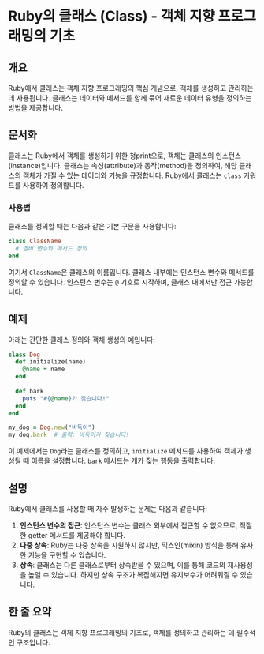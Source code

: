 <!--
Meta Description: # Ruby의 클래스 (Class) - 객체 지향 프로그래밍의 기초 ## 개요 Ruby에서 클래스는 객체 지향 프로그래밍의 핵심 개념으로, 객체를 생성하고 관리하는 데 사용됩니다. 클래스는 데이터와 메서드를 함께 묶어 새로운 데이터 유형을 정의하는 방법을 제공합니다. ...
Meta Keywords: 클래스는, 클래스, 인스턴스, class, ruby에서
-->

# Ruby의 클래스 (Class) - 객체 지향 프로그래밍의 기초

## 개요
Ruby에서 클래스는 객체 지향 프로그래밍의 핵심 개념으로, 객체를 생성하고 관리하는 데 사용됩니다. 클래스는 데이터와 메서드를 함께 묶어 새로운 데이터 유형을 정의하는 방법을 제공합니다. 

## 문서화
클래스는 Ruby에서 객체를 생성하기 위한 청print으로, 객체는 클래스의 인스턴스(instance)입니다. 클래스는 속성(attribute)과 동작(method)을 정의하여, 해당 클래스의 객체가 가질 수 있는 데이터와 기능을 규정합니다. Ruby에서 클래스는 `class` 키워드를 사용하여 정의합니다.

### 사용법
클래스를 정의할 때는 다음과 같은 기본 구문을 사용합니다:

```ruby
class ClassName
  # 멤버 변수와 메서드 정의
end
```

여기서 `ClassName`은 클래스의 이름입니다. 클래스 내부에는 인스턴스 변수와 메서드를 정의할 수 있습니다. 인스턴스 변수는 `@` 기호로 시작하며, 클래스 내에서만 접근 가능합니다.

## 예제
아래는 간단한 클래스 정의와 객체 생성의 예입니다:

```ruby
class Dog
  def initialize(name)
    @name = name
  end
  
  def bark
    puts "#{@name}가 짖습니다!"
  end
end

my_dog = Dog.new("바둑이")
my_dog.bark  # 출력: 바둑이가 짖습니다!
```

이 예제에서는 `Dog`라는 클래스를 정의하고, `initialize` 메서드를 사용하여 객체가 생성될 때 이름을 설정합니다. `bark` 메서드는 개가 짖는 행동을 출력합니다.

## 설명
Ruby에서 클래스를 사용할 때 자주 발생하는 문제는 다음과 같습니다:

1. **인스턴스 변수의 접근**: 인스턴스 변수는 클래스 외부에서 접근할 수 없으므로, 적절한 getter 메서드를 제공해야 합니다.
2. **다중 상속**: Ruby는 다중 상속을 지원하지 않지만, 믹스인(mixin) 방식을 통해 유사한 기능을 구현할 수 있습니다.
3. **상속**: 클래스는 다른 클래스로부터 상속받을 수 있으며, 이를 통해 코드의 재사용성을 높일 수 있습니다. 하지만 상속 구조가 복잡해지면 유지보수가 어려워질 수 있습니다.

## 한 줄 요약
Ruby의 클래스는 객체 지향 프로그래밍의 기초로, 객체를 정의하고 관리하는 데 필수적인 구조입니다.